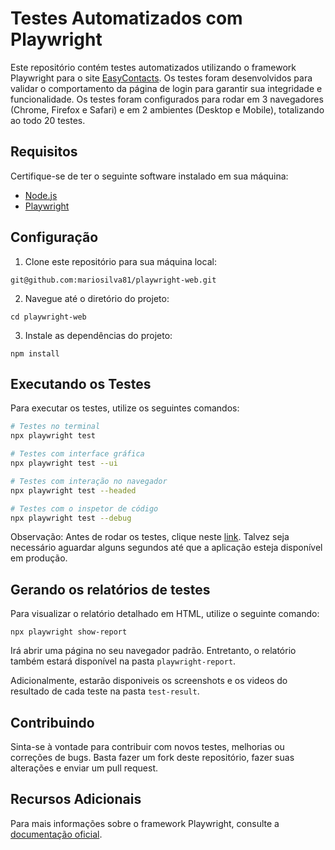 # Testes Automatizados com Playwright

Este repositório contém testes automatizados utilizando o framework Playwright para o site [EasyContacts](https://easy-contacts-tan.vercel.app). Os testes foram desenvolvidos para validar o comportamento da página de login para garantir sua integridade e funcionalidade. Os testes foram configurados para rodar em 3 navegadores (Chrome, Firefox e Safari) e em 2 ambientes (Desktop e Mobile), totalizando ao todo 20 testes.

## Requisitos

Certifique-se de ter o seguinte software instalado em sua máquina:

- [Node.js](https://nodejs.org/)
- [Playwright](https://playwright.dev/)

## Configuração

1. Clone este repositório para sua máquina local:

```
git@github.com:mariosilva81/playwright-web.git
```

2. Navegue até o diretório do projeto:

```
cd playwright-web
```

3. Instale as dependências do projeto:

```
npm install
```

## Executando os Testes

Para executar os testes, utilize os seguintes comandos:

```bash
# Testes no terminal
npx playwright test

# Testes com interface gráfica
npx playwright test --ui

# Testes com interação no navegador
npx playwright test --headed

# Testes com o inspetor de código
npx playwright test --debug

```

Observação: Antes de rodar os testes, clique neste [link](https://easy-contacts-svuu.onrender.com/doc). Talvez seja necessário aguardar alguns segundos até que a aplicação esteja disponível em produção.

## Gerando os relatórios de testes

Para visualizar o relatório detalhado em HTML, utilize o seguinte comando:

```
npx playwright show-report
```

Irá abrir uma página no seu navegador padrão. Entretanto, o relatório também estará disponível na pasta `playwright-report`.

Adicionalmente, estarão disponiveis os screenshots e os videos do resultado de cada teste na pasta `test-result`.

## Contribuindo

Sinta-se à vontade para contribuir com novos testes, melhorias ou correções de bugs. Basta fazer um fork deste repositório, fazer suas alterações e enviar um pull request.

## Recursos Adicionais

Para mais informações sobre o framework Playwright, consulte a [documentação oficial](https://playwright.dev/).